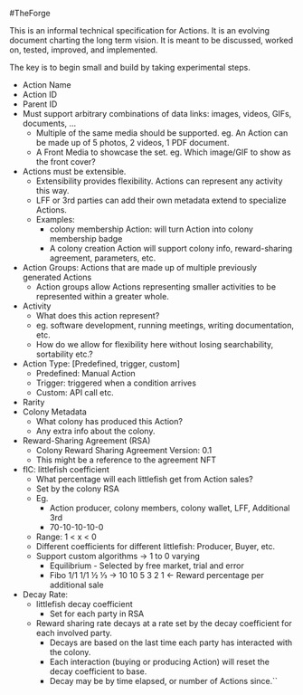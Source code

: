 #TheForge

This is an informal technical specification for Actions. It is an evolving document charting the long term vision. It is meant to be discussed, worked on, tested, improved, and implemented. 

The key is to begin small and build by taking experimental steps.

-   Action Name 
-   Action ID
-   Parent ID
-   Must support arbitrary combinations of data links: images, videos, GIFs, documents, …
	- Multiple of the same media should be supported. eg. An Action can be made up of 5 photos, 2 videos, 1 PDF document.
	- A Front Media to showcase the set. eg. Which image/GIF to show as the front cover?
- Actions must be extensible.
	- Extensibility provides flexibility. Actions can represent any activity this way.
	- LFF or 3rd parties can add their own metadata extend to specialize Actions.
	- Examples:
		-  colony membership Action: will turn Action into colony membership badge
		-  A colony creation Action will support colony info, reward-sharing agreement, parameters, etc.
-   Action Groups: Actions that are made up of multiple previously generated Actions 
	- Action groups allow Actions representing smaller activities to be represented within a greater whole.
-   Activity
	-   What does this action represent?
	-   eg. software development, running meetings, writing documentation, etc. 
	-   How do we allow for flexibility here without losing searchability, sortability etc.?
-   Action Type: [Predefined, trigger, custom]
	-   Predefined: Manual Action
	-   Trigger: triggered when a condition arrives
	-   Custom: API call etc.
-   Rarity
-   Colony Metadata 
	-   What colony has produced this Action?
	-   Any extra info about the colony.
-   Reward-Sharing Agreement (RSA)
	- Colony Reward Sharing Agreement Version: 0.1
	- This might be a reference to the agreement NFT
-   flC: littlefish coefficient 
	-   What percentage will each littlefish get from Action sales? 
	-   Set by the colony RSA
	-   Eg. 
		-   Action producer, colony members, colony wallet, LFF, Additional 3rd  
		-   70-10-10-10-0
	-   Range: 1 < x < 0
	-   Different coefficients for different littlefish: Producer, Buyer, etc.
	-   Support custom algorithms -> 1 to 0 varying
		-   Equilibrium - Selected by free market, trial and error
		-   Fibo 1/1 1/1 ½ ⅓ -> 10 10 5 3 2 1 <- Reward percentage per additional sale
-   Decay Rate:
	-   littlefish decay coefficient
		-   Set for each party in RSA
	-   Reward sharing rate decays at a rate set by the decay coefficient for each involved party.
		-   Decays are based on the last time each party has interacted with the colony. 
		-   Each interaction (buying or producing Action) will reset the decay coefficient to base. 
		-   Decay may be by time elapsed, or number of Actions since.``

